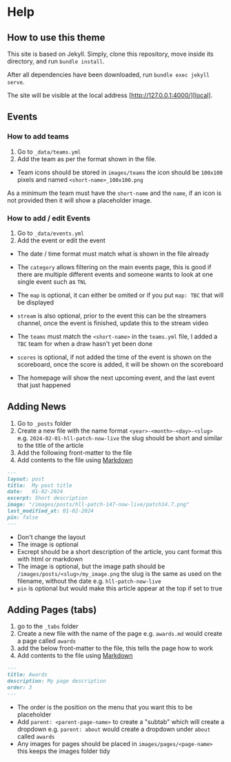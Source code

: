 # Help

## How to use this theme

This site is based on Jekyll. Simply, clone this repository, move inside its directory, and run `bundle install`.

After all dependencies have been downloaded, run `bundle exec jekyll serve`.

The site will be visible at the local address [http://127.0.0.1:4000/][local].

[local]: http://127.0.0.1:4000/

## Events

### How to add teams

1. Go to `_data/teams.yml`
2. Add the team as per the format shown in the file.

- Team icons should be stored in `images/teams` the icon should be `100x100` pixels
and named `<short-name>_100x100.png`

As a minimum the team must have the `short-name` and the `name`, if an icon is
not provided then it will show a placeholder image.

### How to add / edit Events

1. Go to `_data/events.yml`
2. Add the event or edit the event

- The date / time format must match what is shown in the file already
- The `category` allows filtering on the main events page, this is good if there are multiple different events and someone wants to look at one single event such as `TNL`
- The `map` is optional, it can either be omited or if you put `map: TBC` that will be displayed
- `stream` is also optional, prior to the event this can be the streamers channel, once the event is finished, update this to the stream video
- The `teams` must match the `<short-name>` in the `teams.yml` file, I added a `TBC` team for when a draw hasn't yet been done
- `scores` is optional, if not added the time of the event is shown on the scoreboard, once the score is added, it will be shown on the scoreboard

- The homepage will show the next upcoming event, and the last event that just happened

## Adding News

1. Go to `_posts` folder
2. Create a new file with the name format `<year>-<month>-<day>-<slug>` e.g. `2024-02-01-hll-patch-now-live` the slug should be short and similar to the title of the article
3. Add the following front-matter to the file
4. Add contents to the file using [Markdown]([https://](https://www.markdownguide.org/cheat-sheet/))

```markdown
---
layout: post
title:  My post title
date:   01-02-2024
excerpt: Short description
image: "/images/posts/hll-patch-147-now-live/patch14.7.png"
last_modified_at: 01-02-2024
pin: false
---
```

- Don't change the layout
- The image is optional
- Excrept should be a short description of the article, you cant format this with html or markdown
- The image is optional, but the image path should be `/images/posts/<slug>/my_image.png` the slug is the same as used on the filename, without the date e.g. `hll-patch-now-live`
- `pin` is optional but would make this article appear at the top if set to true

## Adding Pages (tabs)

1. go to the `_tabs` folder
2. Create a new file with the name of the page e.g. `awards.md` would create a page called `awards`
3. add the below front-matter to the file, this tells the page how to work
4. Add contents to the file using [Markdown]([https://](https://www.markdownguide.org/cheat-sheet/))

```markdown
---
title: Awards
description: My page description
order: 3
---
```

- The order is the position on the menu that you want this to be placeholder
- Add `parent: <parent-page-name>` to create a "subtab" which will create a dropdown e.g. `parent: about` would create a dropdown under `about` called `awards`
- Any images for pages should be placed in `images/pages/<page-name>` this keeps the images folder tidy
